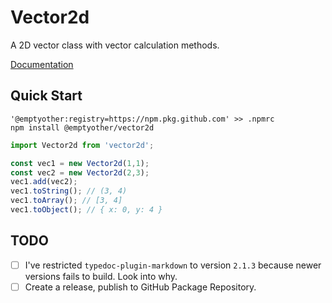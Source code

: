 # Vector2d

A 2D vector class with vector calculation methods.

[Documentation][docs]

[docs]: /docs/classes/_vector2d_.vector2d.md

## Quick Start

```npm
'@emptyother:registry=https://npm.pkg.github.com' >> .npmrc
npm install @emptyother/vector2d
```

```typescript
import Vector2d from 'vector2d';

const vec1 = new Vector2d(1,1);
const vec2 = new Vector2d(2,3);
vec1.add(vec2);
vec1.toString(); // (3, 4)
vec1.toArray(); // [3, 4]
vec1.toObject(); // { x: 0, y: 4 }
```

## TODO

- [ ] I've restricted `typedoc-plugin-markdown` to version `2.1.3` because newer versions fails to build. Look into why.
- [ ] Create a release, publish to GitHub Package Repository.

